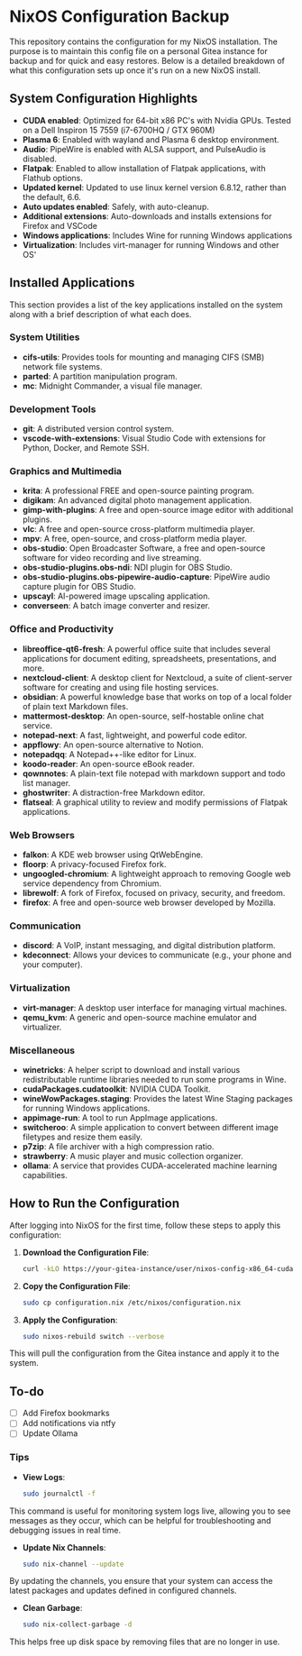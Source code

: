 # NixOS Configuration Backup

This repository contains the configuration for my NixOS installation. The purpose is to maintain this config file on a personal Gitea instance for backup and for quick and easy restores. Below is a detailed breakdown of what this configuration sets up once it's run on a new NixOS install.

## System Configuration Highlights

- **CUDA enabled**: Optimized for 64-bit x86 PC's with Nvidia GPUs. Tested on a Dell Inspiron 15 7559 (i7-6700HQ / GTX 960M)
- **Plasma 6**: Enabled with wayland and Plasma 6 desktop environment.
- **Audio**: PipeWire is enabled with ALSA support, and PulseAudio is disabled.
- **Flatpak**: Enabled to allow installation of Flatpak applications, with Flathub options.
- **Updated kernel**: Updated to use linux kernel version 6.8.12, rather than the default, 6.6.
- **Auto updates enabled**: Safely, with auto-cleanup.
- **Additional extensions**: Auto-downloads and installs extensions for Firefox and VSCode
- **Windows applications**: Includes Wine for running Windows applications
- **Virtualization**: Includes virt-manager for running Windows and other OS'

## Installed Applications

This section provides a list of the key applications installed on the system along with a brief description of what each does.

### System Utilities
- **cifs-utils**: Provides tools for mounting and managing CIFS (SMB) network file systems.
- **parted**: A partition manipulation program.
- **mc**: Midnight Commander, a visual file manager.

### Development Tools
- **git**: A distributed version control system.
- **vscode-with-extensions**: Visual Studio Code with extensions for Python, Docker, and Remote SSH.

### Graphics and Multimedia
- **krita**: A professional FREE and open-source painting program.
- **digikam**: An advanced digital photo management application.
- **gimp-with-plugins**: A free and open-source image editor with additional plugins.
- **vlc**: A free and open-source cross-platform multimedia player.
- **mpv**: A free, open-source, and cross-platform media player.
- **obs-studio**: Open Broadcaster Software, a free and open-source software for video recording and live streaming.
- **obs-studio-plugins.obs-ndi**: NDI plugin for OBS Studio.
- **obs-studio-plugins.obs-pipewire-audio-capture**: PipeWire audio capture plugin for OBS Studio.
- **upscayl**: AI-powered image upscaling application.
- **converseen**: A batch image converter and resizer.

### Office and Productivity
- **libreoffice-qt6-fresh**: A powerful office suite that includes several applications for document editing, spreadsheets, presentations, and more.
- **nextcloud-client**: A desktop client for Nextcloud, a suite of client-server software for creating and using file hosting services.
- **obsidian**: A powerful knowledge base that works on top of a local folder of plain text Markdown files.
- **mattermost-desktop**: An open-source, self-hostable online chat service.
- **notepad-next**: A fast, lightweight, and powerful code editor.
- **appflowy**: An open-source alternative to Notion.
- **notepadqq**: A Notepad++-like editor for Linux.
- **koodo-reader**: An open-source eBook reader.
- **qownnotes**: A plain-text file notepad with markdown support and todo list manager.
- **ghostwriter**: A distraction-free Markdown editor.
- **flatseal**: A graphical utility to review and modify permissions of Flatpak applications.

### Web Browsers
- **falkon**: A KDE web browser using QtWebEngine.
- **floorp**: A privacy-focused Firefox fork.
- **ungoogled-chromium**: A lightweight approach to removing Google web service dependency from Chromium.
- **librewolf**: A fork of Firefox, focused on privacy, security, and freedom.
- **firefox**: A free and open-source web browser developed by Mozilla.

### Communication
- **discord**: A VoIP, instant messaging, and digital distribution platform.
- **kdeconnect**: Allows your devices to communicate (e.g., your phone and your computer).

### Virtualization
- **virt-manager**: A desktop user interface for managing virtual machines.
- **qemu_kvm**: A generic and open-source machine emulator and virtualizer.

### Miscellaneous
- **winetricks**: A helper script to download and install various redistributable runtime libraries needed to run some programs in Wine.
- **cudaPackages.cudatoolkit**: NVIDIA CUDA Toolkit.
- **wineWowPackages.staging**: Provides the latest Wine Staging packages for running Windows applications.
- **appimage-run**: A tool to run AppImage applications.
- **switcheroo**: A simple application to convert between different image filetypes and resize them easily.
- **p7zip**: A file archiver with a high compression ratio.
- **strawberry**: A music player and music collection organizer.
- **ollama**: A service that provides CUDA-accelerated machine learning capabilities.

## How to Run the Configuration

After logging into NixOS for the first time, follow these steps to apply this configuration:

1. **Download the Configuration File**:
    ```sh
    curl -kLO https://your-gitea-instance/user/nixos-config-x86_64-cuda-github.git/raw/branch/main/configuration.nix
    ```

2. **Copy the Configuration File**:
    ```sh
    sudo cp configuration.nix /etc/nixos/configuration.nix
    ```

3. **Apply the Configuration**:
    ```sh
    sudo nixos-rebuild switch --verbose
    ```

This will pull the configuration from the Gitea instance and apply it to the system.

## To-do

 - [ ] Add Firefox bookmarks
 - [ ] Add notifications via ntfy
 - [ ] Update Ollama

### Tips
- **View Logs**:
    ```sh
    sudo journalctl -f
    ```
This command is useful for monitoring system logs live, allowing you to see messages as they occur, which can be helpful for troubleshooting and debugging issues in real time.

- **Update Nix Channels**:
    ```sh
    sudo nix-channel --update
    ```
By updating the channels, you ensure that your system can access the latest packages and updates defined in configured channels.

- **Clean Garbage**:
    ```sh
    sudo nix-collect-garbage -d
    ```
This helps free up disk space by removing files that are no longer in use.
